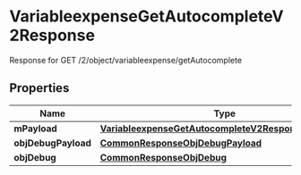 

# VariableexpenseGetAutocompleteV2Response

Response for GET /2/object/variableexpense/getAutocomplete

## Properties

| Name | Type | Description | Notes |
|------------ | ------------- | ------------- | -------------|
|**mPayload** | [**VariableexpenseGetAutocompleteV2ResponseMPayload**](VariableexpenseGetAutocompleteV2ResponseMPayload.md) |  |  |
|**objDebugPayload** | [**CommonResponseObjDebugPayload**](CommonResponseObjDebugPayload.md) |  |  [optional] |
|**objDebug** | [**CommonResponseObjDebug**](CommonResponseObjDebug.md) |  |  [optional] |



